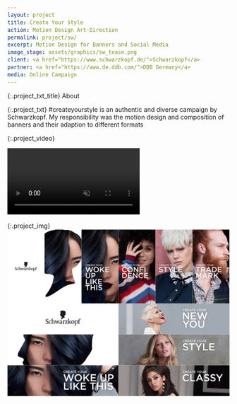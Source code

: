 ```yaml
---
layout: project
title: Create Your Style
action: Motion Design Art-Direction
permalink: project/sw/
excerpt: Motion Design for Banners and Social Media 
image_stage: assets/graphics/sw_tease.png
client: <a href="https://www.schwarzkopf.de/">Schwarzkopf</a>
partner: <a href="https://www.de.ddb.com/">DDB Germany</a>
media: Online Campaign
---
```


{:.project_txt_title}
About

{:.project_txt}
#createyourstyle is an authentic and diverse campaign by Schwarzkopf.
My responsibility was the motion design and composition of banners and their
adaption to different formats

{:.project_video}
<div>
<video loop muted autoplay >
<source src="{{ site.baseurl }}/assets/videos/sw_reel.webm" type="video/webm">
<source src="{{ site.baseurl }}/assets/videos/sw_reel.mp4" type="video/mp4">
<source src="{{ site.baseurl }}/assets/videos/sw_reel.ogg" type="video/ogg">
</video>
</div>

{:.project_img}
![Impressions](/assets/graphics/sw_overview.png)
